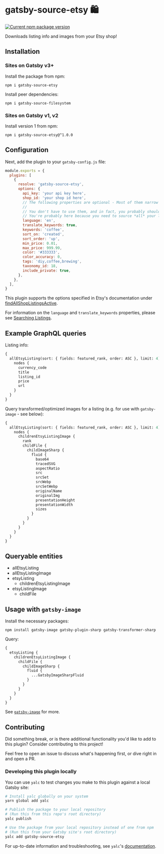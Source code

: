 # gatsby-source-etsy 🛍

[![Current npm package version](https://img.shields.io/npm/v/gatsby-source-etsy)](https://www.npmjs.com/package/gatsby-source-etsy)

Downloads listing info and images from your Etsy shop!

## Installation

### Sites on Gatsby v3+

Install the package from npm:

`npm i gatsby-source-etsy`

Install peer dependencies:

`npm i gatsby-source-filesystem`

### Sites on Gatsby v1, v2

Install version 1 from npm:

`npm i gatsby-source-etsy@^1.0.0`

## Configuration

Next, add the plugin to your `gatsby-config.js` file:

```javascript
module.exports = {
  plugins: [
    {
      resolve: 'gatsby-source-etsy',
      options: {
        api_key: 'your api key here',
        shop_id: 'your shop id here',
        // The following properties are optional - Most of them narrow the results returned from Etsy.
        //
        // You don't have to use them, and in fact, you probably shouldn't!
        // You're probably here because you need to source *all* your listings.
        language: 'en',
        translate_keywords: true,
        keywords: 'coffee',
        sort_on: 'created',
        sort_order: 'up',
        min_price: 0.01,
        max_price: 999.99,
        color: '#333333',
        color_accuracy: 0,
        tags: 'diy,coffee,brewing',
        taxonomy_id: 18,
        include_private: true,
      },
    },
  ],
}
```

This plugin supports the options specified in Etsy's documentation under [findAllShopListingsActive](https://www.etsy.com/developers/documentation/reference/listing#method_findallshoplistingsactive).

For information on the `language` and `translate_keywords` properties, please see [Searching Listings](https://www.etsy.com/developers/documentation/reference/listing#section_searching_listings).

## Example GraphQL queries

Listing info:

```graphql
{
  allEtsyListing(sort: { fields: featured_rank, order: ASC }, limit: 4) {
    nodes {
      currency_code
      title
      listing_id
      price
      url
    }
  }
}
```

Query transformed/optimized images for a listing (e.g. for use with `gatsby-image` - see below):

```graphql
{
  allEtsyListing(sort: { fields: featured_rank, order: ASC }, limit: 4) {
    nodes {
      childrenEtsyListingImage {
        rank
        childFile {
          childImageSharp {
            fluid {
              base64
              tracedSVG
              aspectRatio
              src
              srcSet
              srcWebp
              srcSetWebp
              originalName
              originalImg
              presentationHeight
              presentationWidth
              sizes
            }
          }
        }
      }
    }
  }
}
```

## Queryable entities

- allEtsyListing
- allEtsyListingImage
- etsyListing
  - childrenEtsyListingImage
- etsyListingImage
  - childFile

## Usage with `gatsby-image`

Install the necessary packages:

`npm install gatsby-image gatsby-plugin-sharp gatsby-transformer-sharp`

Query:

```graphql
{
  etsyListing {
    childrenEtsyListingImage {
      childFile {
        childImageSharp {
          fluid {
            ...GatsbyImageSharpFluid
          }
        }
      }
    }
  }
}
```

See [`gatsby-image`](https://www.gatsbyjs.org/packages/gatsby-image/) for more.

## Contributing

Did something break, or is there additional functionality you'd like to add to this plugin? Consider contributing to this project!

Feel free to open an issue to discuss what's happening first, or dive right in and open a PR.

### Developing this plugin locally

You can use `yalc` to test changes you make to this plugin against a local Gatsby site:

```bash
# Install yalc globally on your system
yarn global add yalc

# Publish the package to your local repository
# (Run this from this repo's root directory)
yalc publish

# Use the package from your local repository instead of one from npm
# (Run this from your Gatsby site's root directory)
yalc add gatsby-source-etsy
```

For up-to-date information and troubleshooting, see `yalc`'s [documentation](https://github.com/wclr/yalc).
